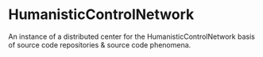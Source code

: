 # HumanisticControlNetwork
An instance of a distributed center for the HumanisticControlNetwork basis of source code repositories &amp; source code phenomena.
